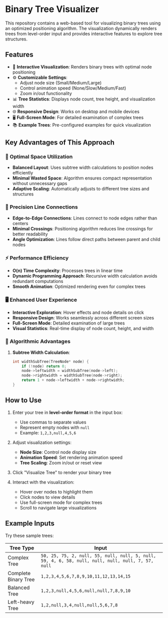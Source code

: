 # Binary Tree Visualizer

This repository contains a web-based tool for visualizing binary trees using an optimized positioning algorithm. The visualization dynamically renders trees from level-order input and provides interactive features to explore tree structures.

## Features

- 🎨 **Interactive Visualization**: Renders binary trees with optimal node positioning
- ⚙️ **Customizable Settings**:
  - Adjust node size (Small/Medium/Large)
  - Control animation speed (None/Slow/Medium/Fast)
  - Zoom in/out functionality
- 📊 **Tree Statistics**: Displays node count, tree height, and visualization width
- 🌐 **Responsive Design**: Works on desktop and mobile devices
- 🖥️ **Full-Screen Mode**: For detailed examination of complex trees
- 📚 **Example Trees**: Pre-configured examples for quick visualization

## Key Advantages of This Approach

### 🌳 Optimal Space Utilization
- **Balanced Layout**: Uses subtree width calculations to position nodes efficiently
- **Minimal Wasted Space**: Algorithm ensures compact representation without unnecessary gaps
- **Adaptive Scaling**: Automatically adjusts to different tree sizes and structures

### 🎯 Precision Line Connections
- **Edge-to-Edge Connections**: Lines connect to node edges rather than centers
- **Minimal Crossings**: Positioning algorithm reduces line crossings for better readability
- **Angle Optimization**: Lines follow direct paths between parent and child nodes

### ⚡ Performance Efficiency
- **O(n) Time Complexity**: Processes trees in linear time
- **Dynamic Programming Approach**: Recursive width calculation avoids redundant computations
- **Smooth Animation**: Optimized rendering even for complex trees

### 🖥️ Enhanced User Experience
- **Interactive Exploration**: Hover effects and node details on click
- **Responsive Design**: Works seamlessly across different screen sizes
- **Full-Screen Mode**: Detailed examination of large trees
- **Visual Statistics**: Real-time display of node count, height, and width

### 🔧 Algorithmic Advantages
1. **Subtree Width Calculation**:
   ```cpp
   int widthSubTree(TreeNode* node) {
       if (!node) return 0;
       node->leftwidth = widthSubTree(node->left);
       node->rightwidth = widthSubTree(node->right);
       return 1 + node->leftwidth + node->rightwidth;
   }

## How to Use

1. Enter your tree in **level-order format** in the input box:
   - Use commas to separate values
   - Represent empty nodes with `null`
   - Example: `1,2,3,null,4,5,6`

2. Adjust visualization settings:
   - **Node Size**: Control node display size
   - **Animation Speed**: Set rendering animation speed
   - **Tree Scaling**: Zoom in/out or reset view

3. Click "Visualize Tree" to render your binary tree

4. Interact with the visualization:
   - Hover over nodes to highlight them
   - Click nodes to view details
   - Use full-screen mode for complex trees
   - Scroll to navigate large visualizations

## Example Inputs

Try these sample trees:

| Tree Type | Input |
|-----------|-------|
| Complex Tree | `50, 25, 75, 2, null, 55, null, null, 5, null, 59, 4, 6, 58, null, null, null, null, 7, 57, null` |
| Complete Binary Tree | `1,2,3,4,5,6,7,8,9,10,11,12,13,14,15` |
| Balanced Tree | `1,2,3,null,4,5,6,null,null,7,8,9,10` |
| Left-heavy Tree | `1,2,null,3,4,null,null,5,6,7,8` |
